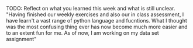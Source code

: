 TODO: Reflect on what you learned this week and what is still unclear.
"Having finished our weekly exercises and also our in class assessment, I have learn't a vast range of python language and fucntions. What I thought was the most confusing thing ever has now become much more easier and to an extent fun for me. As of now, I am working on my data set assignment"